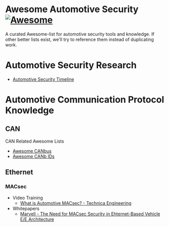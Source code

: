 # Awesome Automotive Security [![Awesome](https://awesome.re/badge-flat.svg)](https://awesome.re)

A curated Awesome-list for automotive security tools and knowledge. If other better lists exist, we'll try to reference them instead of duplicating work.

# Automotive Security Research

- [Automotive Security Timeline](https://github.com/delikely/Automotive-Security-Timeline)
  
# Automotive Communication Protocol Knowledge
## CAN

CAN Related Awesome Lists
- [Awesome CANbus](https://github.com/iDoka/awesome-canbus)
- [Awesome CANb IDs](https://github.com/iDoka/awesome-automotive-can-id)

## Ethernet

### MACsec

- Video Training
  - [What is Automotive MACsec? - Technica Engineering](https://youtu.be/5QiHmMoJCOE)
- Whitepapers
  - [Marvell - The Need for MACsec Security in Ehternet-Based Vehicle E/E Architecture](https://www.marvell.com/content/dam/marvell/en/public-collateral/automotive-solutions/marvell-macsec-security-in-ethernet-based-vehicle-white-paper.pdf) 
